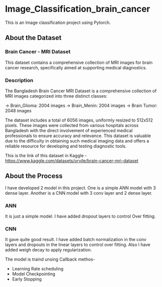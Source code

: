 # Image_Classification_brain_cancer
This is an Image classification project using Pytorch.

## About the Dataset

### Brain Cancer - MRI Dataset
This dataset contains a comprehensive collection of MRI images for brain cancer research, specifically aimed at supporting medical diagnostics.

### Description
The Bangladesh Brain Cancer MRI Dataset is a comprehensive collection of MRI images categorized into three distinct classes:

-> Brain_Glioma: 2004 images
-> Brain_Menin: 2004 images
-> Brain Tumor: 2048 images

The dataset includes a total of 6056 images, uniformly resized to 512x512 pixels. These images were collected from various hospitals across Bangladesh with the direct involvement of experienced medical professionals to ensure accuracy and relevance. This dataset is valuable due to the difficulty in obtaining such medical imaging data and offers a reliable resource for developing and testing diagnostic tools.

This is the link of this dataset in Kaggle - https://www.kaggle.com/datasets/orvile/brain-cancer-mri-dataset

## About the Process
I have developed 2 model in this project. One is a simple ANN model with 3 dense layer. Another is a CNN model with 3 conv layer and 2 dense layer.

### ANN
It is just a simple model. I have added dropout layers to control Over fitting.

### CNN
It gave quite good result. I have added batch normalization in the conv layers and dropouts in the linear layers to control over fitting. Also I have added weigh decay to apply regularization.

The model is traind unsing Callback methos-
* Learning Rate scheduling
* Model Checkpointing
* Early Stopping
